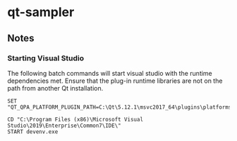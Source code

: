 qt-sampler
==========


## Notes

### Starting Visual Studio

The following batch commands will start visual studio with the runtime dependencies met.
Ensure that the plug-in runtime libraries are not on the path from another Qt installation.

```
SET "QT_QPA_PLATFORM_PLUGIN_PATH=C:\Qt\5.12.1\msvc2017_64\plugins\platforms"

CD "C:\Program Files (x86)\Microsoft Visual Studio\2019\Enterprise\Common7\IDE\"
START devenv.exe
```


